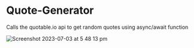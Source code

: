 # Quote-Generator

Calls the quotable.io api to get random quotes using async/await function

![Screenshot 2023-07-03 at 5 48 13 pm](https://github.com/CharlieH7/Quote-Generator/assets/48937488/1fd2aced-8255-48f7-80ae-5971c587d87f)
